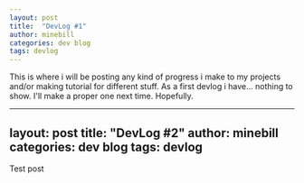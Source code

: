 ```yaml
---
layout: post
title:  "DevLog #1"
author: minebill
categories: dev blog
tags: devlog
---
```


This is where i will be posting any kind of progress i make to my projects and/or making tutorial for different stuff. As a first devlog i have... nothing to show. I'll make a proper one next time. Hopefully.

---
layout: post
title:  "DevLog #2"
author: minebill
categories: dev blog
tags: devlog
---

Test post